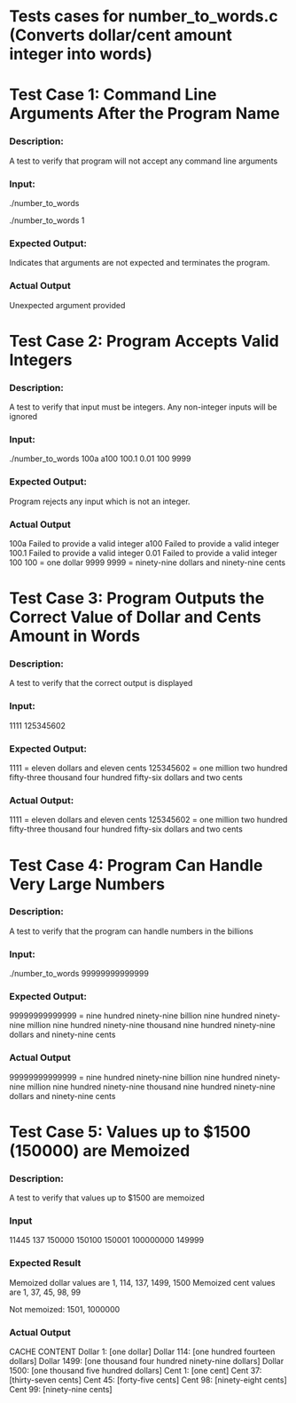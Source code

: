 # Tests cases for number_to_words.c (Converts dollar/cent amount integer into words)

# Test Case 1: Command Line Arguments After the Program Name

### Description: 
A test to verify that program will not accept any command line arguments

### Input: 
./number_to_words

./number_to_words 1

### Expected Output: 
Indicates that arguments are not expected and terminates the program. 

### Actual Output
Unexpected argument provided


# Test Case 2: Program Accepts Valid Integers

### Description: 
A test to verify that input must be integers. Any non-integer inputs will be ignored

### Input: 
./number_to_words
100a
a100
100.1
0.01
100
9999


### Expected Output: 
Program rejects any input which is not an integer. 

### Actual Output
100a
Failed to provide a valid integer
a100
Failed to provide a valid integer
100.1
Failed to provide a valid integer
0.01
Failed to provide a valid integer
100
100 = one dollar
9999
9999 = ninety-nine dollars and ninety-nine cents


# Test Case 3: Program Outputs the Correct Value of Dollar and Cents Amount in Words 

### Description: 
A test to verify that the correct output is displayed

### Input: 
1111
125345602


### Expected Output: 
1111 = eleven dollars and eleven cents
125345602 = one million two hundred fifty-three thousand four hundred fifty-six dollars and two cents

### Actual Output: 
1111 = eleven dollars and eleven cents
125345602 = one million two hundred fifty-three thousand four hundred fifty-six dollars and two cents


# Test Case 4: Program Can Handle Very Large Numbers 

### Description: 
A test to verify that the program can handle numbers in the billions

### Input: 
./number_to_words
99999999999999

### Expected Output: 
99999999999999 = nine hundred ninety-nine billion nine hundred ninety-nine million nine hundred ninety-nine thousand nine hundred ninety-nine dollars and ninety-nine cents

### Actual Output 
99999999999999 = nine hundred ninety-nine billion nine hundred ninety-nine million nine hundred ninety-nine thousand nine hundred ninety-nine dollars and ninety-nine cents


# Test Case 5: Values up to $1500 (150000) are Memoized

### Description: 
A test to verify that values up to $1500 are memoized

### Input
11445
137
150000
150100
150001
100000000
149999

### Expected Result 
Memoized dollar values are 1, 114, 137, 1499, 1500
Memoized cent values are 1, 37, 45, 98, 99

Not memoized: 1501, 1000000

### Actual Output
CACHE CONTENT
Dollar 1: [one dollar]
Dollar 114: [one hundred fourteen dollars]
Dollar 1499: [one thousand four hundred ninety-nine dollars]
Dollar 1500: [one thousand five hundred dollars]
Cent 1: [one cent]
Cent 37: [thirty-seven cents]
Cent 45: [forty-five cents]
Cent 98: [ninety-eight cents]
Cent 99: [ninety-nine cents]


